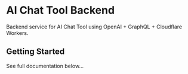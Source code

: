 # AI Chat Tool Backend

Backend service for AI Chat Tool using OpenAI + GraphQL + Cloudflare Workers.

## Getting Started

See full documentation below...
